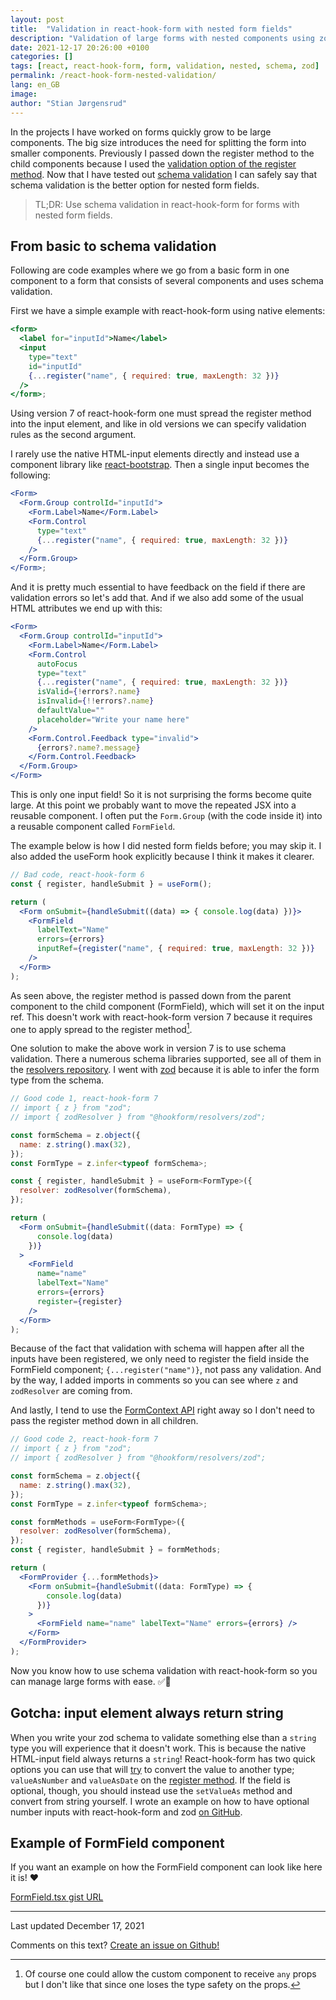 ```yaml
---
layout: post
title:  "Validation in react-hook-form with nested form fields"
description: "Validation of large forms with nested components using zod schema validation in react-hook-form"
date: 2021-12-17 20:26:00 +0100
categories: []
tags: [react, react-hook-form, form, validation, nested, schema, zod]
permalink: /react-hook-form-nested-validation/
lang: en_GB
image: 
author: "Stian Jørgensrud"
---
```


In the projects I have worked on forms quickly grow to be large components. The big size introduces the need for splitting the form into smaller components. Previously I passed down the register method to the child components because I used the [validation option of the register method](https://react-hook-form.com/get-started#Applyvalidation). Now that I have tested out [schema validation](https://react-hook-form.com/get-started#SchemaValidation) I can safely say that schema validation is the better option for nested form fields.

> TL;DR: Use schema validation in react-hook-form for forms with nested form fields.

## From basic to schema validation

Following are code examples where we go from a basic form in one component to a form that consists of several components and uses schema validation.

First we have a simple example with react-hook-form using native elements:

```jsx
<form>
  <label for="inputId">Name</label>
  <input
    type="text"
    id="inputId"
    {...register("name", { required: true, maxLength: 32 })}
  />
</form>;
```

Using version 7 of react-hook-form one must spread the register method into the input element, and like in old versions we can specify validation rules as the second argument.

I rarely use the native HTML-input elements directly and instead use a component library like [react-bootstrap](https://github.com/react-bootstrap/react-bootstrap). Then a single input becomes the following:

```jsx
<Form>
  <Form.Group controlId="inputId">
    <Form.Label>Name</Form.Label>
    <Form.Control
      type="text"
      {...register("name", { required: true, maxLength: 32 })}
    />
  </Form.Group>
</Form>;
```

And it is pretty much essential to have feedback on the field if there are validation errors so let's add that. And if we also add some of the usual HTML attributes we end up with this:

```jsx
<Form>
  <Form.Group controlId="inputId">
    <Form.Label>Name</Form.Label>
    <Form.Control 
      autoFocus 
      type="text" 
      {...register("name", { required: true, maxLength: 32 })}
      isValid={!errors?.name} 
      isInvalid={!!errors?.name} 
      defaultValue="" 
      placeholder="Write your name here" 
    />
    <Form.Control.Feedback type="invalid">
      {errors?.name?.message}
    </Form.Control.Feedback>
  </Form.Group>
</Form>
```

This is only one input field! So it is not surprising the forms become quite large. At this point we probably want to move the repeated JSX into a reusable component. I often put the `Form.Group` (with the code inside it) into a reusable component called `FormField`.

The example below is how I did nested form fields before; you may skip it. I also added the useForm hook explicitly because I think it makes it clearer.

```jsx
// Bad code, react-hook-form 6
const { register, handleSubmit } = useForm();

return (
  <Form onSubmit={handleSubmit((data) => { console.log(data) })}>
    <FormField
      labelText="Name"
      errors={errors}
      inputRef={register("name", { required: true, maxLength: 32 })}
    />
  </Form>
);
```

As seen above, the register method is passed down from the parent component to the child component (FormField), which will set it on the input ref. This doesn't work with react-hook-form version 7 because it requires one to apply spread to the register method[^1].

One solution to make the above work in version 7 is to use schema validation. There a numerous schema libraries supported, see all of them in the [resolvers repository](https://github.com/react-hook-form/resolvers). I went with [zod](https://github.com/colinhacks/zod) because it is able to infer the form type from the schema.

```jsx
// Good code 1, react-hook-form 7
// import { z } from "zod";
// import { zodResolver } from "@hookform/resolvers/zod";

const formSchema = z.object({
  name: z.string().max(32),
});
const FormType = z.infer<typeof formSchema>;

const { register, handleSubmit } = useForm<FormType>({
  resolver: zodResolver(formSchema),
});

return (
  <Form onSubmit={handleSubmit((data: FormType) => { 
      console.log(data) 
    })}
  >
    <FormField
      name="name"
      labelText="Name"
      errors={errors}
      register={register}
    />
  </Form>
);
```

Because of the fact that validation with schema will happen after all the inputs have been registered, we only need to register the field inside the FormField component; `{...register("name")}`, not pass any validation. And by the way, I added imports in comments so you can see where `z` and `zodResolver` are coming from.

And lastly, I tend to use the [FormContext API](https://react-hook-form.com/api/useformcontext) right away so I don't need to pass the register method down in all children.

```jsx
// Good code 2, react-hook-form 7
// import { z } from "zod";
// import { zodResolver } from "@hookform/resolvers/zod";

const formSchema = z.object({
  name: z.string().max(32),
});
const FormType = z.infer<typeof formSchema>;

const formMethods = useForm<FormType>({
  resolver: zodResolver(formSchema),
});
const { register, handleSubmit } = formMethods;

return (
  <FormProvider {...formMethods}>
    <Form onSubmit={handleSubmit((data: FormType) => { 
        console.log(data) 
      })}
    >
      <FormField name="name" labelText="Name" errors={errors} />
    </Form>
  </FormProvider>
);
```

Now you know how to use schema validation with react-hook-form so you can manage large forms with ease. ✅🚀

## Gotcha: input element always return string

When you write your zod schema to validate something else than a `string` type you will experience that it doesn't work. This is because the native HTML-input field always returns a `string`! React-hook-form has two quick options you can use that will <u>try</u> to convert the value to another type; `valueAsNumber` and `valueAsDate` on the [register method](https://react-hook-form.com/api/useform/register). If the field is optional, though, you should instead use the `setValueAs` method and convert from string yourself. I wrote an example on how to have optional number inputs with react-hook-form and zod [on GitHub](https://github.com/react-hook-form/react-hook-form/discussions/6980#discussioncomment-1785009).

## Example of FormField component

If you want an example on how the FormField component can look like here it is! ❤

[FormField.tsx gist URL](https://gist.github.com/Sti2nd/00c8164c3af1e649a2b70690a39d0da2#file-formfield-tsx)

[^1]: Of course one could allow the custom component to receive `any` props but I don't like that since one loses the type safety on the props.

---
Last updated December 17, 2021

Comments on this text? [Create an issue on Github!](https://github.com/Sti2nd/sti2nd.github.io/issues)
